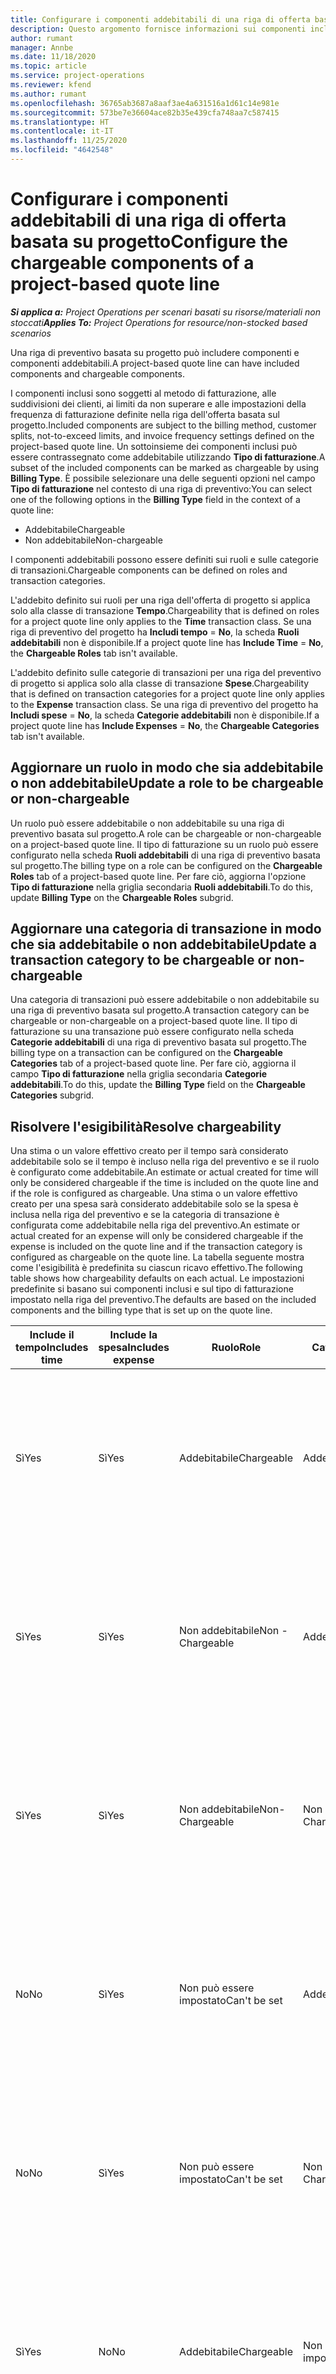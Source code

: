 ```yaml
---
title: Configurare i componenti addebitabili di una riga di offerta basata su progetto
description: Questo argomento fornisce informazioni sui componenti inclusi, addebitabili e non addebitabili nelle righe di preventivo basate sul progetto.
author: rumant
manager: Annbe
ms.date: 11/18/2020
ms.topic: article
ms.service: project-operations
ms.reviewer: kfend
ms.author: rumant
ms.openlocfilehash: 36765ab3687a8aaf3ae4a631516a1d61c14e981e
ms.sourcegitcommit: 573be7e36604ace82b35e439cfa748aa7c587415
ms.translationtype: HT
ms.contentlocale: it-IT
ms.lasthandoff: 11/25/2020
ms.locfileid: "4642548"
---
```

# <a name="configure-the-chargeable-components-of-a-project-based-quote-line"></a><span data-ttu-id="f892b-103">Configurare i componenti addebitabili di una riga di offerta basata su progetto</span><span class="sxs-lookup"><span data-stu-id="f892b-103">Configure the chargeable components of a project-based quote line</span></span>

<span data-ttu-id="f892b-104">_**Si applica a:** Project Operations per scenari basati su risorse/materiali non stoccati_</span><span class="sxs-lookup"><span data-stu-id="f892b-104">_**Applies To:** Project Operations for resource/non-stocked based scenarios_</span></span>

<span data-ttu-id="f892b-105">Una riga di preventivo basata su progetto può includere componenti e componenti addebitabili.</span><span class="sxs-lookup"><span data-stu-id="f892b-105">A project-based quote line can have included components and chargeable components.</span></span>

<span data-ttu-id="f892b-106">I componenti inclusi sono soggetti al metodo di fatturazione, alle suddivisioni dei clienti, ai limiti da non superare e alle impostazioni della frequenza di fatturazione definite nella riga dell'offerta basata sul progetto.</span><span class="sxs-lookup"><span data-stu-id="f892b-106">Included components are subject to the billing method, customer splits, not-to-exceed limits, and invoice frequency settings defined on the project-based quote line.</span></span>
<span data-ttu-id="f892b-107">Un sottoinsieme dei componenti inclusi può essere contrassegnato come addebitabile utilizzando **Tipo di fatturazione**.</span><span class="sxs-lookup"><span data-stu-id="f892b-107">A subset of the included components can be marked as chargeable by using **Billing Type**.</span></span> <span data-ttu-id="f892b-108">È possibile selezionare una delle seguenti opzioni nel campo **Tipo di fatturazione** nel contesto di una riga di preventivo:</span><span class="sxs-lookup"><span data-stu-id="f892b-108">You can select one of the following options in the **Billing Type** field in the context of a quote line:</span></span>

   - <span data-ttu-id="f892b-109">Addebitabile</span><span class="sxs-lookup"><span data-stu-id="f892b-109">Chargeable</span></span>
   - <span data-ttu-id="f892b-110">Non addebitabile</span><span class="sxs-lookup"><span data-stu-id="f892b-110">Non-chargeable</span></span>

<span data-ttu-id="f892b-111">I componenti addebitabili possono essere definiti sui ruoli e sulle categorie di transazioni.</span><span class="sxs-lookup"><span data-stu-id="f892b-111">Chargeable components can be defined on roles and transaction categories.</span></span>

<span data-ttu-id="f892b-112">L'addebito definito sui ruoli per una riga dell'offerta di progetto si applica solo alla classe di transazione **Tempo**.</span><span class="sxs-lookup"><span data-stu-id="f892b-112">Chargeability that is defined on roles for a project quote line only applies to the **Time** transaction class.</span></span> <span data-ttu-id="f892b-113">Se una riga di preventivo del progetto ha **Includi tempo** = **No**, la scheda **Ruoli addebitabili** non è disponibile.</span><span class="sxs-lookup"><span data-stu-id="f892b-113">If a project quote line has **Include Time** = **No**, the **Chargeable Roles** tab isn't available.</span></span>

<span data-ttu-id="f892b-114">L'addebito definito sulle categorie di transazioni per una riga del preventivo di progetto si applica solo alla classe di transazione **Spese**.</span><span class="sxs-lookup"><span data-stu-id="f892b-114">Chargeability that is defined on transaction categories for a project quote line only applies to the **Expense** transaction class.</span></span> <span data-ttu-id="f892b-115">Se una riga di preventivo del progetto ha **Includi spese** = **No**, la scheda **Categorie addebitabili** non è disponibile.</span><span class="sxs-lookup"><span data-stu-id="f892b-115">If a project quote line has **Include Expenses** = **No**, the **Chargeable Categories** tab isn't available.</span></span>

## <a name="update-a-role-to-be-chargeable-or-non-chargeable"></a><span data-ttu-id="f892b-116">Aggiornare un ruolo in modo che sia addebitabile o non addebitabile</span><span class="sxs-lookup"><span data-stu-id="f892b-116">Update a role to be chargeable or non-chargeable</span></span>
<span data-ttu-id="f892b-117">Un ruolo può essere addebitabile o non addebitabile su una riga di preventivo basata sul progetto.</span><span class="sxs-lookup"><span data-stu-id="f892b-117">A role can be chargeable or non-chargeable on a project-based quote line.</span></span> <span data-ttu-id="f892b-118">Il tipo di fatturazione su un ruolo può essere configurato nella scheda **Ruoli addebitabili** di una riga di preventivo basata sul progetto.</span><span class="sxs-lookup"><span data-stu-id="f892b-118">The billing type on a role can be configured on the **Chargeable Roles** tab of a project-based quote line.</span></span> <span data-ttu-id="f892b-119">Per fare ciò, aggiorna l'opzione **Tipo di fatturazione** nella griglia secondaria **Ruoli addebitabili**.</span><span class="sxs-lookup"><span data-stu-id="f892b-119">To do this, update **Billing Type** on the **Chargeable Roles** subgrid.</span></span> 

## <a name="update-a-transaction-category-to-be-chargeable-or-non-chargeable"></a><span data-ttu-id="f892b-120">Aggiornare una categoria di transazione in modo che sia addebitabile o non addebitabile</span><span class="sxs-lookup"><span data-stu-id="f892b-120">Update a transaction category to be chargeable or non-chargeable</span></span>
<span data-ttu-id="f892b-121">Una categoria di transazioni può essere addebitabile o non addebitabile su una riga di preventivo basata sul progetto.</span><span class="sxs-lookup"><span data-stu-id="f892b-121">A transaction category can be chargeable or non-chargeable on a project-based quote line.</span></span> <span data-ttu-id="f892b-122">Il tipo di fatturazione su una transazione può essere configurato nella scheda **Categorie addebitabili** di una riga di preventivo basata sul progetto.</span><span class="sxs-lookup"><span data-stu-id="f892b-122">The billing type on a transaction can be configured on the **Chargeable Categories** tab of a project-based quote line.</span></span> <span data-ttu-id="f892b-123">Per fare ciò, aggiorna il campo **Tipo di fatturazione** nella griglia secondaria **Categorie addebitabili**.</span><span class="sxs-lookup"><span data-stu-id="f892b-123">To do this, update the **Billing Type** field on the **Chargeable Categories** subgrid.</span></span> 

## <a name="resolve-chargeability"></a><span data-ttu-id="f892b-124">Risolvere l'esigibilità</span><span class="sxs-lookup"><span data-stu-id="f892b-124">Resolve chargeability</span></span>

<span data-ttu-id="f892b-125">Una stima o un valore effettivo creato per il tempo sarà considerato addebitabile solo se il tempo è incluso nella riga del preventivo e se il ruolo è configurato come addebitabile.</span><span class="sxs-lookup"><span data-stu-id="f892b-125">An estimate or actual created for time will only be considered chargeable if the time is included on the quote line and if the role is configured as chargeable.</span></span>
<span data-ttu-id="f892b-126">Una stima o un valore effettivo creato per una spesa sarà considerato addebitabile solo se la spesa è inclusa nella riga del preventivo e se la categoria di transazione è configurata come addebitabile nella riga del preventivo.</span><span class="sxs-lookup"><span data-stu-id="f892b-126">An estimate or actual created for an expense will only be considered chargeable if the expense is included on the quote line and if the transaction category is configured as chargeable on the quote line.</span></span> <span data-ttu-id="f892b-127">La tabella seguente mostra come l'esigibilità è predefinita su ciascun ricavo effettivo.</span><span class="sxs-lookup"><span data-stu-id="f892b-127">The following table shows how chargeability defaults on each actual.</span></span> <span data-ttu-id="f892b-128">Le impostazioni predefinite si basano sui componenti inclusi e sul tipo di fatturazione impostato nella riga del preventivo.</span><span class="sxs-lookup"><span data-stu-id="f892b-128">The defaults are based on the included components and the billing type that is set up on the quote line.</span></span>

| <span data-ttu-id="f892b-129">Include il tempo</span><span class="sxs-lookup"><span data-stu-id="f892b-129">Includes time</span></span> | <span data-ttu-id="f892b-130">Include la spesa</span><span class="sxs-lookup"><span data-stu-id="f892b-130">Includes expense</span></span> | <span data-ttu-id="f892b-131">Ruolo</span><span class="sxs-lookup"><span data-stu-id="f892b-131">Role</span></span> | <span data-ttu-id="f892b-132">Categoria.</span><span class="sxs-lookup"><span data-stu-id="f892b-132">Category</span></span> | <span data-ttu-id="f892b-133">Attività</span><span class="sxs-lookup"><span data-stu-id="f892b-133">Task</span></span> |
| --- | --- | --- | --- | --- |
| <span data-ttu-id="f892b-134">Sì</span><span class="sxs-lookup"><span data-stu-id="f892b-134">Yes</span></span> | <span data-ttu-id="f892b-135">Sì</span><span class="sxs-lookup"><span data-stu-id="f892b-135">Yes</span></span> | <span data-ttu-id="f892b-136">Addebitabile</span><span class="sxs-lookup"><span data-stu-id="f892b-136">Chargeable</span></span> | <span data-ttu-id="f892b-137">Addebitabile</span><span class="sxs-lookup"><span data-stu-id="f892b-137">Chargeable</span></span> | <span data-ttu-id="f892b-138">Fatturazione in base all'ora effettiva: addebitabile</span><span class="sxs-lookup"><span data-stu-id="f892b-138">Billing on a time actual: Chargeable</span></span> </br><span data-ttu-id="f892b-139">Tipo di fatturazione su un valore effettivo di spesa: addebitabile</span><span class="sxs-lookup"><span data-stu-id="f892b-139">Billing type on an expense actual: Chargeable</span></span> |
| <span data-ttu-id="f892b-140">Sì</span><span class="sxs-lookup"><span data-stu-id="f892b-140">Yes</span></span> | <span data-ttu-id="f892b-141">Sì</span><span class="sxs-lookup"><span data-stu-id="f892b-141">Yes</span></span> | <span data-ttu-id="f892b-142">Non addebitabile</span><span class="sxs-lookup"><span data-stu-id="f892b-142">Non - Chargeable</span></span> | <span data-ttu-id="f892b-143">Addebitabile</span><span class="sxs-lookup"><span data-stu-id="f892b-143">Chargeable</span></span> | <span data-ttu-id="f892b-144">Fatturazione in base all'ora effettiva: non addebitabile</span><span class="sxs-lookup"><span data-stu-id="f892b-144">Billing on a time actual: Non-Chargeable</span></span> </br><span data-ttu-id="f892b-145">Tipo di fatturazione su un valore effettivo di spesa: addebitabile</span><span class="sxs-lookup"><span data-stu-id="f892b-145">Billing type on an expense actual: Chargeable</span></span> |
| <span data-ttu-id="f892b-146">Sì</span><span class="sxs-lookup"><span data-stu-id="f892b-146">Yes</span></span> | <span data-ttu-id="f892b-147">Sì</span><span class="sxs-lookup"><span data-stu-id="f892b-147">Yes</span></span> | <span data-ttu-id="f892b-148">Non addebitabile</span><span class="sxs-lookup"><span data-stu-id="f892b-148">Non-Chargeable</span></span> | <span data-ttu-id="f892b-149">Non addebitabile</span><span class="sxs-lookup"><span data-stu-id="f892b-149">Non-Chargeable</span></span> | <span data-ttu-id="f892b-150">Fatturazione in base all'ora effettiva: non addebitabile</span><span class="sxs-lookup"><span data-stu-id="f892b-150">Billing on a time actual: Non-Chargeable</span></span> </br><span data-ttu-id="f892b-151">Tipo di fatturazione su un valore effettivo di spesa: non addebitabile</span><span class="sxs-lookup"><span data-stu-id="f892b-151">Billing type on an expense actual: Non-Chargeable</span></span> |
| <span data-ttu-id="f892b-152">No</span><span class="sxs-lookup"><span data-stu-id="f892b-152">No</span></span> | <span data-ttu-id="f892b-153">Sì</span><span class="sxs-lookup"><span data-stu-id="f892b-153">Yes</span></span> | <span data-ttu-id="f892b-154">Non può essere impostato</span><span class="sxs-lookup"><span data-stu-id="f892b-154">Can't be set</span></span> | <span data-ttu-id="f892b-155">Addebitabile</span><span class="sxs-lookup"><span data-stu-id="f892b-155">Chargeable</span></span> | <span data-ttu-id="f892b-156">Fatturazione in base all'ora effettiva: non disponibile</span><span class="sxs-lookup"><span data-stu-id="f892b-156">Billing on a time actual: Not available</span></span> </br><span data-ttu-id="f892b-157">Tipo di fatturazione su un valore effettivo di spesa: addebitabile</span><span class="sxs-lookup"><span data-stu-id="f892b-157">Billing type on an expense actual: Chargeable</span></span> |
| <span data-ttu-id="f892b-158">No</span><span class="sxs-lookup"><span data-stu-id="f892b-158">No</span></span> | <span data-ttu-id="f892b-159">Sì</span><span class="sxs-lookup"><span data-stu-id="f892b-159">Yes</span></span> | <span data-ttu-id="f892b-160">Non può essere impostato</span><span class="sxs-lookup"><span data-stu-id="f892b-160">Can't be set</span></span> | <span data-ttu-id="f892b-161">Non addebitabile</span><span class="sxs-lookup"><span data-stu-id="f892b-161">Non-Chargeable</span></span> | <span data-ttu-id="f892b-162">Fatturazione in base all'ora effettiva: non disponibile</span><span class="sxs-lookup"><span data-stu-id="f892b-162">Billing on a time actual: Not available</span></span> </br><span data-ttu-id="f892b-163">Tipo di fatturazione su un valore effettivo di spesa: non addebitabile</span><span class="sxs-lookup"><span data-stu-id="f892b-163">Billing type on an expense actual: Non-chargeable</span></span> |
| <span data-ttu-id="f892b-164">Sì</span><span class="sxs-lookup"><span data-stu-id="f892b-164">Yes</span></span> | <span data-ttu-id="f892b-165">No</span><span class="sxs-lookup"><span data-stu-id="f892b-165">No</span></span> | <span data-ttu-id="f892b-166">Addebitabile</span><span class="sxs-lookup"><span data-stu-id="f892b-166">Chargeable</span></span> | <span data-ttu-id="f892b-167">Non può essere impostato</span><span class="sxs-lookup"><span data-stu-id="f892b-167">Can't be set</span></span> | <span data-ttu-id="f892b-168">Fatturazione in base all'ora effettiva: addebitabile</span><span class="sxs-lookup"><span data-stu-id="f892b-168">Billing on a time actual: Chargeable</span></span> </br><span data-ttu-id="f892b-169">Tipo di fatturazione su un valore effettivo di spesa: non disponibile</span><span class="sxs-lookup"><span data-stu-id="f892b-169">Billing type on an expense actual: Not available</span></span> |
| <span data-ttu-id="f892b-170">Sì</span><span class="sxs-lookup"><span data-stu-id="f892b-170">Yes</span></span> | <span data-ttu-id="f892b-171">No</span><span class="sxs-lookup"><span data-stu-id="f892b-171">No</span></span> | <span data-ttu-id="f892b-172">Non addebitabile</span><span class="sxs-lookup"><span data-stu-id="f892b-172">Non-Chargeable</span></span> | <span data-ttu-id="f892b-173">Non può essere impostato</span><span class="sxs-lookup"><span data-stu-id="f892b-173">Can't be set</span></span> | <span data-ttu-id="f892b-174">Fatturazione in base all'ora effettiva: non addebitabile</span><span class="sxs-lookup"><span data-stu-id="f892b-174">Billing on a time actual: Non-chargeable</span></span> </br> <span data-ttu-id="f892b-175">Tipo di fatturazione su un valore effettivo di spesa: non disponibile</span><span class="sxs-lookup"><span data-stu-id="f892b-175">Billing type on an expense actual: Not available</span></span> |
